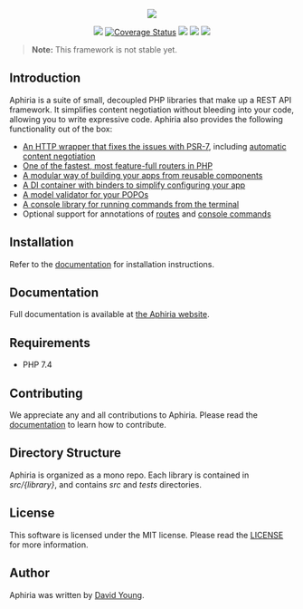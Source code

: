 <p align="center"><a href="https://www.aphiria.com" target="_blank" title="Aphiria"><img src="https://www.aphiria.com/images/aphiria-logo.svg"></a></p>

<p align="center">
<a href="https://github.com/aphiria/aphiria/actions"><img src="https://github.com/aphiria/aphiria/workflows/ci/badge.svg"></a>
<a href='https://coveralls.io/github/aphiria/aphiria?branch=master'><img src='https://coveralls.io/repos/github/aphiria/aphiria/badge.svg?branch=master' alt='Coverage Status' /></a>
<a href="https://packagist.org/packages/aphiria/aphiria"><img src="https://poser.pugx.org/aphiria/aphiria/v/stable.svg"></a>
<a href="https://packagist.org/packages/aphiria/aphiria"><img src="https://poser.pugx.org/aphiria/aphiria/v/unstable.svg"></a>
<a href="https://packagist.org/packages/aphiria/aphiria"><img src="https://poser.pugx.org/aphiria/aphiria/license.svg"></a>
</p>

> **Note:** This framework is not stable yet.

## Introduction

Aphiria is a suite of small, decoupled PHP libraries that make up a REST API framework.  It simplifies content negotiation without bleeding into your code, allowing you to write expressive code.  Aphiria also provides the following functionality out of the box:

* <a href="https://www.aphiria.com/docs/master/http-requests.html" target="_blank">An HTTP wrapper that fixes the issues with PSR-7</a>, including <a href="https://www.aphiria.com/docs/master/content-negotiation.html" target="_blank">automatic content negotiation</a>
* <a href="https://www.aphiria.com/docs/master/routing.html" target="_blank">One of the fastest, most feature-full routers in PHP</a>
* <a href="https://www.aphiria.com/docs/master/configuration.html#application-builders" target="_blank">A modular way of building your apps from reusable components</a>
* <a href="https://www.aphiria.com/docs/master/dependency-injection.html" target="_blank">A DI container with binders to simplify configuring your app</a>
* <a href="https://www.aphiria.com/docs/master/validation.html" target="_blank">A model validator for your POPOs</a>
* <a href="https://www.aphiria.com/docs/master/console.html" target="_blank">A console library for running commands from the terminal</a>
* Optional support for annotations of <a href="https://www.aphiria.com/docs/master/routing.html#route-annotations" target="_blank">routes</a> and <a href="https://www.aphiria.com/docs/master/console.html#command-annotations" target="_blank">console commands</a>

## Installation

Refer to the [documentation](https://www.aphiria.com/docs/master/installation.html) for installation instructions.

## Documentation

Full documentation is available at <a href="https://www.aphiria.com" target="_blank">the Aphiria website</a>.

## Requirements

* PHP 7.4

## Contributing

We appreciate any and all contributions to Aphiria.  Please read the [documentation](https://www.aphiria.com/docs/master/contributing.html) to learn how to contribute.

## Directory Structure

Aphiria is organized as a mono repo.  Each library is contained in _src/{library}_, and contains _src_ and _tests_ directories.

## License

This software is licensed under the MIT license.  Please read the [LICENSE](LICENSE.md) for more information.

## Author

Aphiria was written by [David Young](https://github.com/davidbyoung).

